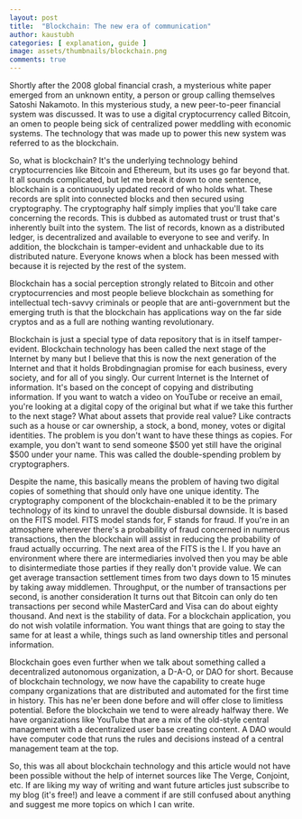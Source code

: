 ```yaml
---
layout: post
title:  "Blockchain: The new era of communication"
author: kaustubh
categories: [ explanation, guide ]
image: assets/thumbnails/blockchain.png
comments: true
---
```



Shortly after the 2008 global financial crash, a mysterious white paper emerged from an unknown entity, a person or group calling themselves Satoshi Nakamoto. In this mysterious study, a new peer-to-peer financial system was discussed. It was to use a digital cryptocurrency called Bitcoin, an omen to people being sick of centralized power meddling with economic systems. The technology that was made up to power this new system was referred to as the blockchain.

So, what is blockchain? It's the underlying technology behind cryptocurrencies like Bitcoin and Ethereum, but its uses go far beyond that. It all sounds complicated, but let me break it down to one sentence, blockchain is a continuously updated record of who holds what. These records are split into connected blocks and then secured using cryptography. The cryptography half simply implies that you'll take care concerning the records. This is dubbed as automated trust or trust that's inherently built into the system. The list of records, known as a distributed ledger, is decentralized and available to everyone to see and verify. In addition, the blockchain is tamper-evident and unhackable due to its distributed nature. Everyone knows when a block has been messed with because it is rejected by the rest of the system.

Blockchain has a social perception strongly related to Bitcoin and other cryptocurrencies and most people believe blockchain as something for intellectual tech-savvy criminals or people that are anti-government but the emerging truth is that the blockchain has applications way on the far side cryptos and as a full are nothing wanting revolutionary.

Blockchain is just a special type of data repository that is in itself tamper-evident. Blockchain technology has been called the next stage of the Internet by many but I believe that this is now the next generation of the Internet and that it holds Brobdingnagian promise for each business, every society, and for all of you singly. Our current Internet is the Internet of information. It's based on the concept of copying and distributing information. If you want to watch a video on YouTube or receive an email, you're looking at a digital copy of the original but what if we take this further to the next stage? What about assets that provide real value? Like contracts such as a house or car ownership, a stock, a bond, money, votes or digital identities. The problem is you don't want to have these things as copies. For example, you don't want to send someone $500 yet still have the original $500 under your name. This was called the double-spending problem by cryptographers.

Despite the name, this basically means the problem of having two digital copies of something that should only have one unique identity. The cryptography component of the blockchain-enabled it to be the primary technology of its kind to unravel the double disbursal downside. It is based on the FITS model. FITS model stands for, F stands for fraud. If you're in an atmosphere wherever there's a probability of fraud concerned in numerous transactions, then the blockchain will assist in reducing the probability of fraud actually occurring. The next area of the FITS is the I. If you have an environment where there are intermediaries involved then you may be able to disintermediate those parties if they really don't provide value. We can get average transaction settlement times from two days down to 15 minutes by taking away middlemen. Throughput, or the number of transactions per second, is another consideration It turns out that Bitcoin can only do ten transactions per second while MasterCard and Visa can do about eighty thousand. And next is the stability of data. For a blockchain application, you do not wish volatile information. You want things that are going to stay the same for at least a while, things such as land ownership titles and personal information.

Blockchain goes even further when we talk about something called a decentralized autonomous organization, a D-A-O, or DAO for short. Because of blockchain technology, we now have the capability to create huge company organizations that are distributed and automated for the first time in history. This has ne'er been done before and will offer close to limitless potential. Before the blockchain we tend to were already halfway there. We have organizations like YouTube that are a mix of the old-style central management with a decentralized user base creating content. A DAO would have computer code that runs the rules and decisions instead of a central management team at the top.

So, this was all about blockchain technology and this article would not have been possible without the help of internet sources like The Verge, Conjoint, etc. If are liking my way of writing and want future articles just subscribe to my blog (it's free!) and leave a comment if are still confused about anything and suggest me more topics on which I can write. 